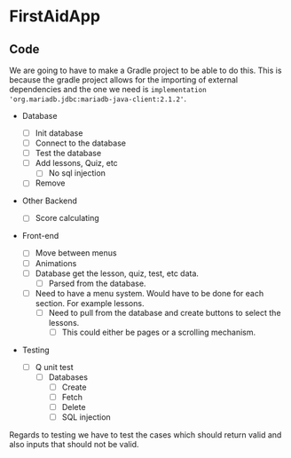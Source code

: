 # FirstAidApp

## Code

We are going to have to make a Gradle project to be able to do this. This is because the gradle project allows for the
importing of external dependencies and the one we need is `implementation 'org.mariadb.jdbc:mariadb-java-client:2.1.2'`.

- Database

  - [ ] Init database
  - [ ] Connect to the database
  - [ ] Test the database
  - [ ] Add lessons, Quiz, etc
    - [ ] No sql injection
  - [ ] Remove

- Other Backend
  - [ ] Score calculating

- Front-end

  - [ ] Move between menus
  - [ ] Animations
  - [ ] Database get the lesson, quiz, test, etc data.
    - [ ] Parsed from the database.
  - [ ] Need to have a menu system. Would have to be done for each section. For example lessons.
    - [ ] Need to pull from the database and create buttons to select the lessons.
      - [ ] This could either be pages or a scrolling mechanism.

- Testing
  - [ ] Q unit test
    - [ ] Databases
      - [ ] Create
      - [ ] Fetch
      - [ ] Delete
      - [ ] SQL injection

Regards to testing we have to test the cases which should return valid and also inputs that should not be valid.
